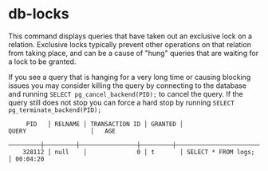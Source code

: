 # db-locks

This command displays queries that have taken out an exclusive lock on a relation. Exclusive locks typically prevent other operations on that relation from taking place, and can be a cause of "hung" queries that are waiting for a lock to be granted.

If you see a query that is hanging for a very long time or causing blocking issues you may consider killing the query by connecting to the database and running `SELECT pg_cancel_backend(PID);` to cancel the query. If the query still does not stop you can force a hard stop by running `SELECT pg_terminate_backend(PID);`

```
     PID   │ RELNAME │ TRANSACTION ID │ GRANTED │                  QUERY                  │   AGE
  ─────────┼─────────┼────────────────┼─────────┼─────────────────────────────────────────┼───────────
    328112 │ null    │              0 │ t       │ SELECT * FROM logs;                     │ 00:04:20
```
